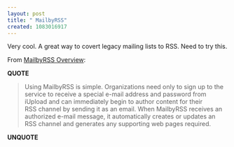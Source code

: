 ```yaml
---
layout: post
title: " MailbyRSS"
created: 1083016917
---
```

Very cool.  A great way to covert legacy mailing lists to RSS.  Need to try this.

From <a href="http://www.iupload.com/product/mailbyrss.asp">MailbyRSS Overview</a>:
<p><strong>QUOTE</strong></p><blockquote>Using MailbyRSS is simple. Organizations need only to sign up to the service to receive a special e-mail address and password from iUpload and can immediately begin to author content for their RSS&#160;channel by sending it as an email. When MailbyRSS receives an authorized e-mail message, it automatically creates or updates an RSS&#160;channel and generates any supporting web pages required.</blockquote><p><strong>UNQUOTE</strong></p>

